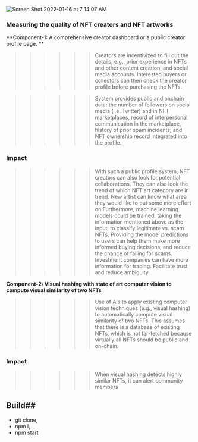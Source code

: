 ![Screen Shot 2022-01-16 at 7 14 07 AM](https://user-images.githubusercontent.com/38181397/149662040-019112d9-4fe2-4400-af09-86f145bf998f.png)
### Measuring the quality of NFT creators and NFT artworks

**Component-1: A comprehensive creator dashboard or a public creator profile page. **

>>>>>>Creators are incentivized to fill out the details, e.g., prior experience in NFTs and other content creation, and social media accounts. Interested buyers or collectors can then check the creator profile before purchasing the NFTs.  

>>>>>> System provides public and onchain data: the number of followers on social media (i.e. Twitter) and in NFT marketplaces, record of interpersonal communication in the marketplace, history of prior spam incidents, and NFT ownership record integrated into the profile. 

### Impact
>>>>>>With such a public profile system, NFT creators can also look for potential collaborations. They can also look the trend of which NFT art category are in trend. New artist can know what area they would like to put some more effort on
>>>>>>Furthermore, machine learning models could be trained, taking the information mentioned above as the input, to classify legitimate vs. scam NFTs. Providing the model predictions to users can help them make more informed buying decisions, and reduce the chance of falling for scams.
>>>>>>Investment companies can have more information for trading. Facilitate trust and reduce ambiguity

**Component-2: Visual hashing with state of art computer vision to compute visual similarity of two NFTs**

>>>>>> Use of AIs to apply existing computer vision techniques (e.g., visual hashing) to automatically compute visual similarity of two NFTs. This assumes that there is a database of existing NFTs, which is not far-fetched because virtually all NFTs should be public and on-chain.

### Impact
>>>>>> When visual hashing detects highly similar NFTs, it can alert community members


## Build##
* git clone,
* npm i,
* npm start



